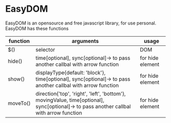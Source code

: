 # EasyDOM
EasyDOM is an opensource and free javascript library, for use personal.
EasyDOM has these functions

| function | arguments | usage |
|----------|-----------|-------|
|$()|selector|DOM|
|hide()|time[optional], sync[optional]-> to pass another callbal with arrow function| for hide element|
|show()|displayType{default: 'block'}, time[optional], sync[optional]-> to pass another callbal with arrow function| for hide element|
|moveTo()|direction{'top', 'right', 'left', 'bottom'}, movingValue, time[optional], sync[optional]-> to pass another callbal with arrow function| for hide element|
